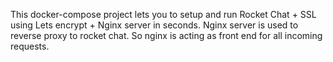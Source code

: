 This docker-compose project lets you to setup and run Rocket Chat + SSL using Lets encrypt + Nginx server in seconds.
Nginx server is used to reverse proxy to rocket chat. So nginx is acting as front end for all incoming requests.
